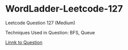 # WordLadder-Leetcode-127

Leetcode Question 127 (Medium)

Techniques Used in Question:
BFS, Queue

[Linnk to Question](https://leetcode.com/problems/word-ladder/)
